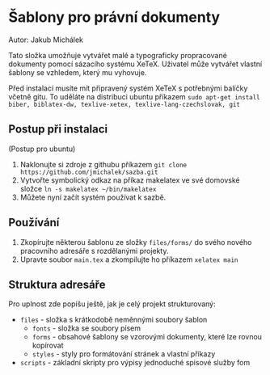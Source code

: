 Šablony pro právní dokumenty
============================

Autor: Jakub Michálek

Tato složka umožňuje vytvářet malé a typograficky propracované dokumenty pomocí sázacího systému XeTeX. Uživatel může vytvářet vlastní šablony se vzhledem, který mu vyhovuje. 

Před instalací musíte mít připravený systém XeTeX s potřebnými balíčky včetně gitu. To uděláte na distribuci ubuntu příkazem
`sudo apt-get install biber, biblatex-dw, texlive-xetex, texlive-lang-czechslovak, git`

Postup při instalaci
--------------------
(Postup pro ubuntu)

1. Naklonujte si zdroje z githubu příkazem 
`git clone https://github.com/jmichalek/sazba.git`
2. Vytvořte symbolický odkaz na příkaz makelatex ve své domovské složce 
`ln -s makelatex ~/bin/makelatex`
3. Můžete nyní začít systém používat k sazbě.


Používání
---------

1. Zkopírujte některou šablonu ze složky `files/forms/` do svého nového pracovního adresáře s rozdělanými projekty.
2. Upravte soubor `main.tex` a zkompilujte ho příkazem `xelatex main`

Struktura adresáře
------------------

Pro uplnost zde popíšu ještě, jak je celý projekt strukturovaný:

+ `files` - složka s krátkodobě neměnnými soubory šablon
   - `fonts` - složka se soubory písem
   - `forms` - obsahové šablony se vzorovými dokumenty, které lze rovnou kopírovat
   - `styles` - styly pro formátování stránek a vlastní příkazy
+ `scripts` - základní skripty pro výpisy jednoduché spisové služby fom
